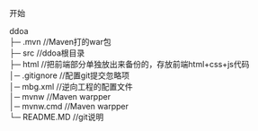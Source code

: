 <p>开始</p>
ddoa</br>
  ├─ .mvn //Maven打的war包</br>
  ├─ src  //ddoa根目录</br>
  ├─ html //把前端部分单独放出来备份的，存放前端html+css+js代码</br>
  │─ .gitignore //配置git提交忽略项</br>
  │─ mbg.xml //逆向工程的配置文件</br>
  │─ mvnw //Maven warpper</br>
  │─ mvnw.cmd //Maven warpper</br>
  └─ README.MD //git说明</br>
